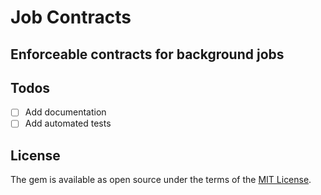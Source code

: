 # Job Contracts

## Enforceable contracts for background jobs

## Todos

- [ ] Add documentation
- [ ] Add automated tests

## License

The gem is available as open source under the terms of the [MIT License](https://opensource.org/licenses/MIT).
